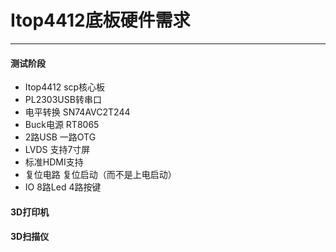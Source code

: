 ﻿# Itop4412底板硬件需求---#### 测试阶段  + Itop4412 scp核心板+ PL2303USB转串口+ 电平转换 SN74AVC2T244+ Buck电源 RT8065+ 2路USB 一路OTG+ LVDS 支持7寸屏+ 标准HDMI支持+ 复位电路 复位启动（而不是上电启动）+ IO  8路Led 4路按键#### 3D打印机  #### 3D扫描仪